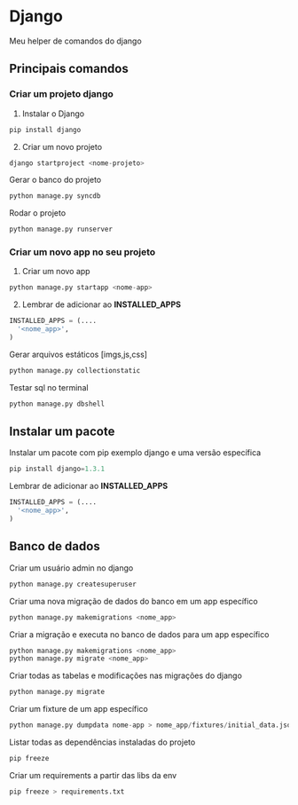 # Django

Meu helper de comandos do django

## Principais comandos

### Criar um projeto django

1. Instalar o Django
```python
pip install django
```

2. Criar um novo projeto
```python
django startproject <nome-projeto>
```

Gerar o banco do projeto
```python
python manage.py syncdb
```

Rodar o projeto
```python
python manage.py runserver
```

### Criar um novo app no seu projeto

1. Criar um novo app
```python
python manage.py startapp <nome-app>
```

2. Lembrar de adicionar ao **INSTALLED_APPS**
```python
INSTALLED_APPS = (....
  '<nome_app>',
)
```

Gerar arquivos estáticos [imgs,js,css]
```python
python manage.py collectionstatic
```

Testar sql no terminal
```python
python manage.py dbshell
```

## Instalar um pacote

Instalar um pacote com pip exemplo django e uma versão específica
```python
pip install django=1.3.1
```

Lembrar de adicionar ao **INSTALLED_APPS**
```python
INSTALLED_APPS = (....
  '<nome_app>',
)
```

## Banco de dados

Criar um usuário admin no django
```python
python manage.py createsuperuser
```

Criar uma nova migração de dados do banco em um app específico
```python
python manage.py makemigrations <nome_app>
```

Criar a migração e executa no banco de dados para um app específico

```python
python manage.py makemigrations <nome_app>
python manage.py migrate <nome_app>
```

Criar todas as tabelas e modificações nas migrações do django

```python
python manage.py migrate
```
Criar um fixture de um app específico

```python
python manage.py dumpdata nome-app > nome_app/fixtures/initial_data.json
```

Listar todas as dependências instaladas do projeto

```python
pip freeze
```

Criar um requirements a partir das libs da env

```python
pip freeze > requirements.txt
```
